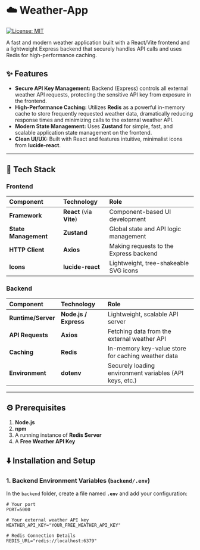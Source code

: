 # ☁️ Weather-App

[![License: MIT](https://img.shields.io/badge/License-MIT-yellow.svg)](https://opensource.org/licenses/MIT)

A fast and modern weather application built with a React/Vite frontend and a lightweight Express backend that securely handles API calls and uses Redis for high-performance caching.

## ✨ Features

- **Secure API Key Management:** Backend (Express) controls all external weather API requests, protecting the sensitive API key from exposure in the frontend.
- **High-Performance Caching:** Utilizes **Redis** as a powerful in-memory cache to store frequently requested weather data, dramatically reducing response times and minimizing calls to the external weather API.
- **Modern State Management:** Uses **Zustand** for simple, fast, and scalable application state management on the frontend.
- **Clean UI/UX:** Built with React and features intuitive, minimalist icons from **lucide-react**.

---

## 🚀 Tech Stack

### Frontend

| Component            | Technology               | Role                                   |
| :------------------- | :----------------------- | :------------------------------------- |
| **Framework**        | **React** (via **Vite**) | Component-based UI development         |
| **State Management** | **Zustand**              | Global state and API logic management  |
| **HTTP Client**      | **Axios**                | Making requests to the Express backend |
| **Icons**            | **lucide-react**         | Lightweight, tree-shakeable SVG icons  |

### Backend

| Component          | Technology            | Role                                                    |
| :----------------- | :-------------------- | :------------------------------------------------------ |
| **Runtime/Server** | **Node.js / Express** | Lightweight, scalable API server                        |
| **API Requests**   | **Axios**             | Fetching data from the external weather API             |
| **Caching**        | **Redis**             | In-memory key-value store for caching weather data      |
| **Environment**    | **dotenv**            | Securely loading environment variables (API keys, etc.) |

---

## ⚙️ Prerequisites

1.  **Node.js**
2.  **npm**
3.  A running instance of **Redis Server**
4.  A **Free Weather API Key**

## ⬇️ Installation and Setup

### 1. Backend Environment Variables (`backend/.env`)

In the `backend` folder, create a file named **`.env`** and add your configuration:

```env
# Your port
PORT=5000

# Your external weather API key
WEATHER_API_KEY="YOUR_FREE_WEATHER_API_KEY"

# Redis Connection Details
REDIS_URL="redis://localhost:6379"
```
